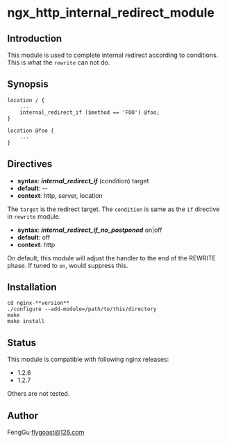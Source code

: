 # ngx_http_internal_redirect_module

## Introduction

This module is used to complete internal redirect according to conditions.
This is what the `rewrite` can not do.

## Synopsis

    location / {
        ...
        internal_redirect_if ($method == 'FOO') @foo;
    }

    location @foo {
        ...
    }

## Directives

* **syntax**: ***internal_redirect_if*** (condition) target
* **default**: --
* **context**: http, server, location
    
The `target` is the redirect target. The `condition` is same as the `if`
directive in `rewrite` module.

* **syntax**: ***internal_redirect_if_no_postponed***  on|off
* **default**: off
* **context**: http

On default, this module will adjust the handler to the end of the REWRITE
phase. If tuned to `on`, would suppress this.

## Installation

    cd nginx-**version**
    ./configure --add-module=/path/to/this/directory
    make
    make install

## Status

This module is compatible with following nginx releases:
- 1.2.6
- 1.2.7

Others are not tested.

## Author

FengGu <flygoast@126.com>
